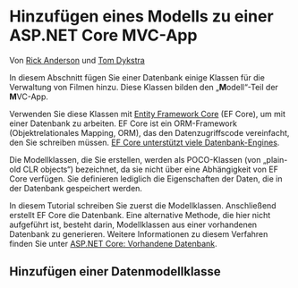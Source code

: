 # <a name="adding-a-model-to-an-aspnet-core-mvc-app"></a>Hinzufügen eines Modells zu einer ASP.NET Core MVC-App

Von [Rick Anderson](https://twitter.com/RickAndMSFT) und [Tom Dykstra](https://github.com/tdykstra)

In diesem Abschnitt fügen Sie einer Datenbank einige Klassen für die Verwaltung von Filmen hinzu. Diese Klassen bilden den „**M**odell“-Teil der **M**VC-App.

Verwenden Sie diese Klassen mit [Entity Framework Core](/ef/core) (EF Core), um mit einer Datenbank zu arbeiten. EF Core ist ein ORM-Framework (Objektrelationales Mapping, ORM), das den Datenzugriffscode vereinfacht, den Sie schreiben müssen. 
  [EF Core unterstützt viele Datenbank-Engines](/ef/core/providers/).

Die Modellklassen, die Sie erstellen, werden als POCO-Klassen (von „plain-old CLR objects“) bezeichnet, da sie nicht über eine Abhängigkeit von EF Core verfügen. Sie definieren lediglich die Eigenschaften der Daten, die in der Datenbank gespeichert werden.

In diesem Tutorial schreiben Sie zuerst die Modellklassen. Anschließend erstellt EF Core die Datenbank. Eine alternative Methode, die hier nicht aufgeführt ist, besteht darin, Modellklassen aus einer vorhandenen Datenbank zu generieren. Weitere Informationen zu diesem Verfahren finden Sie unter [ASP.NET Core: Vorhandene Datenbank](/ef/core/get-started/aspnetcore/existing-db).

## <a name="add-a-data-model-class"></a>Hinzufügen einer Datenmodellklasse
